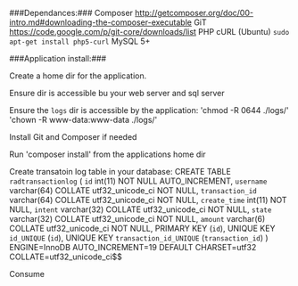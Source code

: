 ###Dependances:###
Composer http://getcomposer.org/doc/00-intro.md#downloading-the-composer-executable 
GiT https://code.google.com/p/git-core/downloads/list
PHP cURL (Ubuntu) `sudo apt-get install php5-curl`
MySQL 5+


###Application install:###

Create a home dir for the application. 

Ensure dir is accessible bu your web server and sql server

Ensure the `logs` dir is accessible by the application:
	'chmod -R 0644 ./logs/'
	'chown -R www-data:www-data ./logs/'

Install Git and Composer if needed

Run 'composer install' from the applications home dir 

Create transatoin log table in your database:
	CREATE TABLE `radtransactionlog` (
  	`id` int(11) NOT NULL AUTO_INCREMENT,
  	`username` varchar(64) COLLATE utf32_unicode_ci NOT NULL,
  	`transaction_id` varchar(64) COLLATE utf32_unicode_ci NOT NULL,
  	`create_time` int(11) NOT NULL,
  	`intent` varchar(32) COLLATE utf32_unicode_ci NOT NULL,
  	`state` varchar(32) COLLATE utf32_unicode_ci NOT NULL,
  	`amount` varchar(6) COLLATE utf32_unicode_ci NOT NULL,
  	PRIMARY KEY (`id`),
  	UNIQUE KEY `id_UNIQUE` (`id`),
  	UNIQUE KEY `transaction_id_UNIQUE` (`transaction_id`)
	) ENGINE=InnoDB AUTO_INCREMENT=19 DEFAULT CHARSET=utf32 COLLATE=utf32_unicode_ci$$

Consume